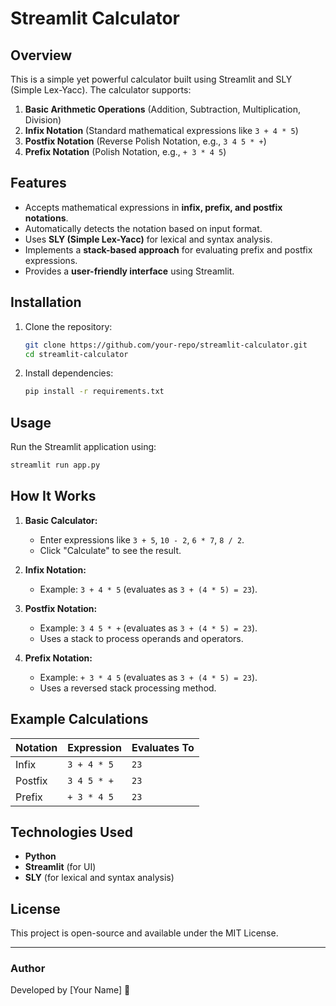 # Streamlit Calculator

## Overview
This is a simple yet powerful calculator built using Streamlit and SLY (Simple Lex-Yacc). The calculator supports:

1. **Basic Arithmetic Operations** (Addition, Subtraction, Multiplication, Division)
2. **Infix Notation** (Standard mathematical expressions like `3 + 4 * 5`)
3. **Postfix Notation** (Reverse Polish Notation, e.g., `3 4 5 * +`)
4. **Prefix Notation** (Polish Notation, e.g., `+ 3 * 4 5`)

## Features
- Accepts mathematical expressions in **infix, prefix, and postfix notations**.
- Automatically detects the notation based on input format.
- Uses **SLY (Simple Lex-Yacc)** for lexical and syntax analysis.
- Implements a **stack-based approach** for evaluating prefix and postfix expressions.
- Provides a **user-friendly interface** using Streamlit.

## Installation
1. Clone the repository:
   ```sh
   git clone https://github.com/your-repo/streamlit-calculator.git
   cd streamlit-calculator
   ```
2. Install dependencies:
   ```sh
   pip install -r requirements.txt
   ```

## Usage
Run the Streamlit application using:
```sh
streamlit run app.py
```

## How It Works
1. **Basic Calculator:**
   - Enter expressions like `3 + 5`, `10 - 2`, `6 * 7`, `8 / 2`.
   - Click "Calculate" to see the result.

2. **Infix Notation:**
   - Example: `3 + 4 * 5` (evaluates as `3 + (4 * 5) = 23`).

3. **Postfix Notation:**
   - Example: `3 4 5 * +` (evaluates as `3 + (4 * 5) = 23`).
   - Uses a stack to process operands and operators.

4. **Prefix Notation:**
   - Example: `+ 3 * 4 5` (evaluates as `3 + (4 * 5) = 23`).
   - Uses a reversed stack processing method.

## Example Calculations
| Notation  | Expression    | Evaluates To |
|-----------|--------------|--------------|
| Infix     | `3 + 4 * 5`  | `23`         |
| Postfix   | `3 4 5 * +`  | `23`         |
| Prefix    | `+ 3 * 4 5`  | `23`         |

## Technologies Used
- **Python**
- **Streamlit** (for UI)
- **SLY** (for lexical and syntax analysis)

## License
This project is open-source and available under the MIT License.

---
### **Author**
Developed by [Your Name] 🚀

